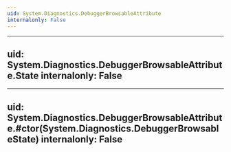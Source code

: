 ```yaml
---
uid: System.Diagnostics.DebuggerBrowsableAttribute
internalonly: False
---
```


---
uid: System.Diagnostics.DebuggerBrowsableAttribute.State
internalonly: False
---

---
uid: System.Diagnostics.DebuggerBrowsableAttribute.#ctor(System.Diagnostics.DebuggerBrowsableState)
internalonly: False
---
